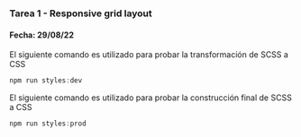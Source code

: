 ### Tarea 1 - Responsive grid layout
#### Fecha: 29/08/22

El siguiente comando es utilizado para probar la transformación de SCSS a CSS
```javascript
npm run styles:dev
```

El siguiente comando es utilizado para probar la construcción final de SCSS a CSS
```javascript
npm run styles:prod
```